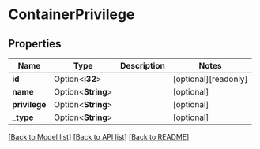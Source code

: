 # ContainerPrivilege

## Properties

Name | Type | Description | Notes
------------ | ------------- | ------------- | -------------
**id** | Option<**i32**> |  | [optional][readonly]
**name** | Option<**String**> |  | [optional]
**privilege** | Option<**String**> |  | [optional]
**_type** | Option<**String**> |  | [optional]

[[Back to Model list]](../README.md#documentation-for-models) [[Back to API list]](../README.md#documentation-for-api-endpoints) [[Back to README]](../README.md)


